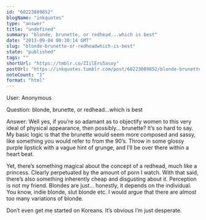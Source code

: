 ```yaml
---
id: "60223089852"
blogName: "inkquotes"
type: "answer"
title: "undefined"
summary: "blonde, brunette, or redhead...which is best"
date: "2013-09-04 00:30:14 GMT"
slug: "blonde-brunette-or-redheadwhich-is-best"
state: "published"
tags: ""
shortUrl: "https://tmblr.co/ZIilEru5asoy"
postUrl: "https://inkquotes.tumblr.com/post/60223089852/blonde-brunette-or-redheadwhich-is-best"
noteCount: "1"
format: "html"
---
```


User: Anonymous

Question: blonde, brunette, or redhead...which is best

Answer: Well yes, if you’re so adamant as to objectify women to this very ideal of physical appearance, then possibly… brunette? It’s so hard to say. My basic logic is that the brunette would seem more composed and sassy, like something you would refer to from the 90’s. Throw in some glossy purple lipstick with a vague hint of grunge, and I’ll be over there within a heart beat.

Yet, there’s something magical about the concept of a redhead, much like a princess. Clearly perpetuated by the amount of porn I watch. With that said, there’s also something inherently cheap and disgusting about it. Perception is not my friend. Blondes are just… honestly, it depends on the individual. You know, indie blonde, slut blonde etc. I would argue that there are almost too many variations of blonde. 

Don’t even get me started on Koreans. It’s obvious I’m just desperate.

